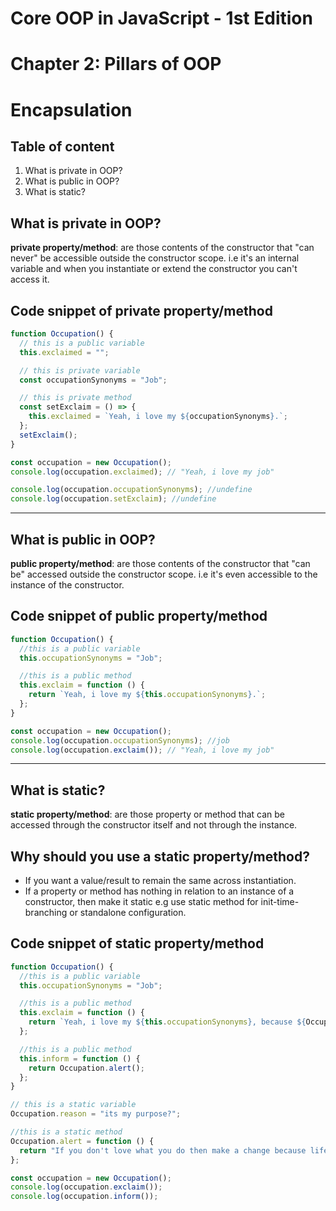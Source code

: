 # Core OOP in JavaScript - 1st Edition

# Chapter 2: Pillars of OOP

# Encapsulation

## Table of content

1. What is private in OOP?
2. What is public in OOP?
3. What is static?

## What is private in OOP?

**private property/method**: are those contents of the constructor that "can never" be accessible outside the constructor scope. i.e it's an internal variable and when you instantiate or extend the constructor you can't access it.

## Code snippet of private property/method

```js
function Occupation() {
  // this is a public variable
  this.exclaimed = "";

  // this is private variable
  const occupationSynonyms = "Job";

  // this is private method
  const setExclaim = () => {
    this.exclaimed = `Yeah, i love my ${occupationSynonyms}.`;
  };
  setExclaim();
}

const occupation = new Occupation();
console.log(occupation.exclaimed); // "Yeah, i love my job"

console.log(occupation.occupationSynonyms); //undefine
console.log(occupation.setExclaim); //undefine
```

------

## What is public in OOP?

**public property/method**: are those contents of the constructor that "can be" accessed outside the constructor scope. i.e it's even accessible to the instance of the constructor.

## Code snippet of public property/method

```js
function Occupation() {
  //this is a public variable
  this.occupationSynonyms = "Job";

  //this is a public method
  this.exclaim = function () {
    return `Yeah, i love my ${this.occupationSynonyms}.`;
  };
}

const occupation = new Occupation();
console.log(occupation.occupationSynonyms); //job
console.log(occupation.exclaim()); // "Yeah, i love my job"
```

------

## What is static?

**static property/method**: are those property or method that can be accessed through the constructor itself and not through the instance.

## Why should you use a static property/method?

- If you want a value/result to remain the same across instantiation.
- If a property or method has nothing in relation to an instance of a constructor, then make it static e.g use static method for init-time-branching or standalone configuration.

## Code snippet of static property/method

```js
function Occupation() {
  //this is a public variable
  this.occupationSynonyms = "Job";

  //this is a public method
  this.exclaim = function () {
    return `Yeah, i love my ${this.occupationSynonyms}, because ${Occupation.reason}`;
  };

  //this is a public method
  this.inform = function () {
    return Occupation.alert();
  };
}

// this is a static variable
Occupation.reason = "its my purpose?";

//this is a static method
Occupation.alert = function () {
  return "If you don't love what you do then make a change because life is short";
};

const occupation = new Occupation();
console.log(occupation.exclaim());
console.log(occupation.inform());
```
